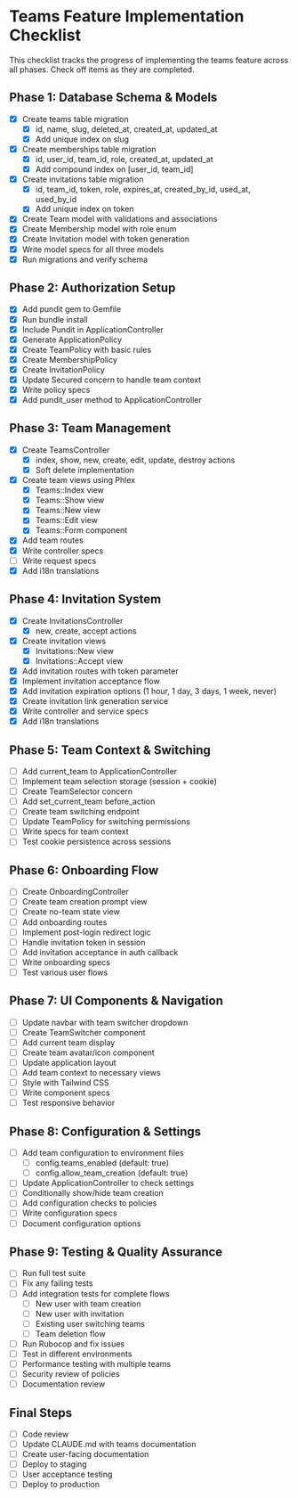 # Teams Feature Implementation Checklist

This checklist tracks the progress of implementing the teams feature across all phases. Check off items as they are completed.

## Phase 1: Database Schema & Models
- [x] Create teams table migration
  - [x] id, name, slug, deleted_at, created_at, updated_at
  - [x] Add unique index on slug
- [x] Create memberships table migration
  - [x] id, user_id, team_id, role, created_at, updated_at
  - [x] Add compound index on [user_id, team_id]
- [x] Create invitations table migration
  - [x] id, team_id, token, role, expires_at, created_by_id, used_at, used_by_id
  - [x] Add unique index on token
- [x] Create Team model with validations and associations
- [x] Create Membership model with role enum
- [x] Create Invitation model with token generation
- [x] Write model specs for all three models
- [x] Run migrations and verify schema

## Phase 2: Authorization Setup
- [x] Add pundit gem to Gemfile
- [x] Run bundle install
- [x] Include Pundit in ApplicationController
- [x] Generate ApplicationPolicy
- [x] Create TeamPolicy with basic rules
- [x] Create MembershipPolicy
- [x] Create InvitationPolicy
- [x] Update Secured concern to handle team context
- [x] Write policy specs
- [x] Add pundit_user method to ApplicationController

## Phase 3: Team Management
- [x] Create TeamsController
  - [x] index, show, new, create, edit, update, destroy actions
  - [x] Soft delete implementation
- [x] Create team views using Phlex
  - [x] Teams::Index view
  - [x] Teams::Show view
  - [x] Teams::New view
  - [x] Teams::Edit view
  - [x] Teams::Form component
- [x] Add team routes
- [x] Write controller specs
- [ ] Write request specs
- [x] Add i18n translations

## Phase 4: Invitation System
- [x] Create InvitationsController
  - [x] new, create, accept actions
- [x] Create invitation views
  - [x] Invitations::New view
  - [x] Invitations::Accept view
- [x] Add invitation routes with token parameter
- [x] Implement invitation acceptance flow
- [x] Add invitation expiration options (1 hour, 1 day, 3 days, 1 week, never)
- [x] Create invitation link generation service
- [x] Write controller and service specs
- [x] Add i18n translations

## Phase 5: Team Context & Switching
- [ ] Add current_team to ApplicationController
- [ ] Implement team selection storage (session + cookie)
- [ ] Create TeamSelector concern
- [ ] Add set_current_team before_action
- [ ] Create team switching endpoint
- [ ] Update TeamPolicy for switching permissions
- [ ] Write specs for team context
- [ ] Test cookie persistence across sessions

## Phase 6: Onboarding Flow
- [ ] Create OnboardingController
- [ ] Create team creation prompt view
- [ ] Create no-team state view
- [ ] Add onboarding routes
- [ ] Implement post-login redirect logic
- [ ] Handle invitation token in session
- [ ] Add invitation acceptance in auth callback
- [ ] Write onboarding specs
- [ ] Test various user flows

## Phase 7: UI Components & Navigation
- [ ] Update navbar with team switcher dropdown
- [ ] Create TeamSwitcher component
- [ ] Add current team display
- [ ] Create team avatar/icon component
- [ ] Update application layout
- [ ] Add team context to necessary views
- [ ] Style with Tailwind CSS
- [ ] Write component specs
- [ ] Test responsive behavior

## Phase 8: Configuration & Settings
- [ ] Add team configuration to environment files
  - [ ] config.teams_enabled (default: true)
  - [ ] config.allow_team_creation (default: true)
- [ ] Update ApplicationController to check settings
- [ ] Conditionally show/hide team creation
- [ ] Add configuration checks to policies
- [ ] Write configuration specs
- [ ] Document configuration options

## Phase 9: Testing & Quality Assurance
- [ ] Run full test suite
- [ ] Fix any failing tests
- [ ] Add integration tests for complete flows
  - [ ] New user with team creation
  - [ ] New user with invitation
  - [ ] Existing user switching teams
  - [ ] Team deletion flow
- [ ] Run Rubocop and fix issues
- [ ] Test in different environments
- [ ] Performance testing with multiple teams
- [ ] Security review of policies
- [ ] Documentation review

## Final Steps
- [ ] Code review
- [ ] Update CLAUDE.md with teams documentation
- [ ] Create user-facing documentation
- [ ] Deploy to staging
- [ ] User acceptance testing
- [ ] Deploy to production

